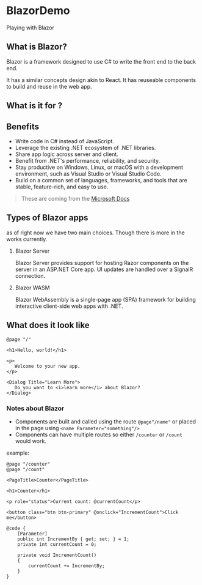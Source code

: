 # BlazorDemo
 Playing with Blazor

 ## What is Blazor?

 Blazor is a framework designed to use C# to write the front end to the back end.

 It has a similar concepts design akin to React. It has reuseable components to build and reuse in the web app.

 ## What is it for ?

 ## Benefits
 
- Write code in C# instead of JavaScript.
- Leverage the existing .NET ecosystem of .NET libraries.
- Share app logic across server and client.
- Benefit from .NET's performance, reliability, and security.
- Stay productive on Windows, Linux, or macOS with a development environment, such as Visual Studio or Visual Studio Code.
- Build on a common set of languages, frameworks, and tools that are stable, feature-rich, and easy to use.

 > These are coming from the [Microsoft Docs](https://learn.microsoft.com/en-us/aspnet/core/blazor/?view=aspnetcore-7.0)

 ## Types of Blazor apps

 as of right now we have two main choices. Though there is more in the works currently.

 1. Blazor Server

    Blazor Server provides support for hosting Razor components on the server in an ASP.NET Core app. UI updates are handled over a SignalR connection.

 2. Blazor WASM

    Blazor WebAssembly is a single-page app (SPA) framework for building interactive client-side web apps with .NET.

 ## What does it look like

 ```Razor
@page "/"

<h1>Hello, world!</h1>

<p>
    Welcome to your new app.
</p>

<Dialog Title="Learn More">
    Do you want to <i>learn more</i> about Blazor?
</Dialog>

 ```


 ### Notes about Blazor

- Components are built and called using the route `@page"/name"` or placed in the page using `<name Parameter="something"/>`
- Components can have multiple routes so either `/counter` or `/count` would work.

example:
```Razor
@page "/counter"
@page "/count"

<PageTitle>Counter</PageTitle>

<h1>Counter</h1>

<p role="status">Current count: @currentCount</p>

<button class="btn btn-primary" @onclick="IncrementCount">Click me</button>

@code {
    [Parameter]
    public int IncrementBy { get; set; } = 1;
    private int currentCount = 0;

    private void IncrementCount()
    {
        currentCount += IncrementBy;
    }
}
```
